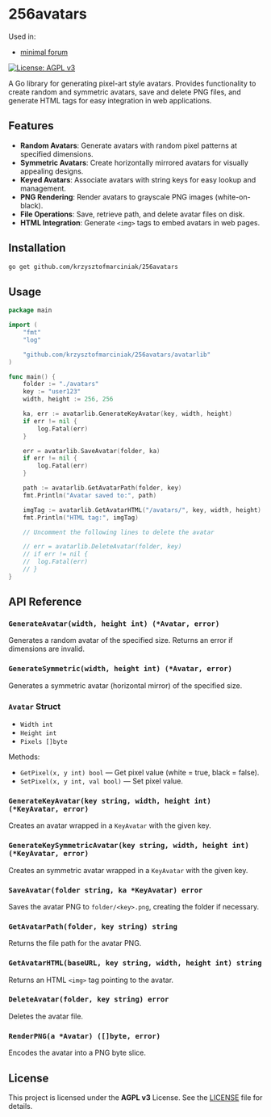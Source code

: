# 256avatars

Used in:
* [minimal forum](https://github.com/KrzysztofMarciniak/minimal-forum)

[![License: AGPL v3](https://img.shields.io/badge/License-AGPL_v3-blue.svg)](https://www.gnu.org/licenses/agpl-3.0.html)

A Go library for generating pixel-art style avatars. Provides functionality to create random and symmetric avatars, save and delete PNG files, and generate HTML tags for easy integration in web applications.

## Features

* **Random Avatars**: Generate avatars with random pixel patterns at specified dimensions.
* **Symmetric Avatars**: Create horizontally mirrored avatars for visually appealing designs.
* **Keyed Avatars**: Associate avatars with string keys for easy lookup and management.
* **PNG Rendering**: Render avatars to grayscale PNG images (white-on-black).
* **File Operations**: Save, retrieve path, and delete avatar files on disk.
* **HTML Integration**: Generate `<img>` tags to embed avatars in web pages.

## Installation

```bash
go get github.com/krzysztofmarciniak/256avatars
```

## Usage

```go
package main

import (
	"fmt"
	"log"

	"github.com/krzysztofmarciniak/256avatars/avatarlib"
)

func main() {
	folder := "./avatars"
	key := "user123"
	width, height := 256, 256

	ka, err := avatarlib.GenerateKeyAvatar(key, width, height)
	if err != nil {
		log.Fatal(err)
	}

	err = avatarlib.SaveAvatar(folder, ka)
	if err != nil {
		log.Fatal(err)
	}

	path := avatarlib.GetAvatarPath(folder, key)
	fmt.Println("Avatar saved to:", path)

	imgTag := avatarlib.GetAvatarHTML("/avatars/", key, width, height)
	fmt.Println("HTML tag:", imgTag)

    // Uncomment the following lines to delete the avatar

	// err = avatarlib.DeleteAvatar(folder, key)
	// if err != nil {
	// 	log.Fatal(err)
	// }
}
```

## API Reference

### `GenerateAvatar(width, height int) (*Avatar, error)`

Generates a random avatar of the specified size. Returns an error if dimensions are invalid.

### `GenerateSymmetric(width, height int) (*Avatar, error)`

Generates a symmetric avatar (horizontal mirror) of the specified size.

### `Avatar` Struct

* `Width int`
* `Height int`
* `Pixels []byte`

Methods:

* `GetPixel(x, y int) bool` — Get pixel value (white = true, black = false).
* `SetPixel(x, y int, val bool)` — Set pixel value.

### `GenerateKeyAvatar(key string, width, height int) (*KeyAvatar, error)`

Creates an avatar wrapped in a `KeyAvatar` with the given key.

### `GenerateKeySymmetricAvatar(key string, width, height int) (*KeyAvatar, error)`

Creates an symmetric avatar wrapped in a `KeyAvatar` with the given key.

### `SaveAvatar(folder string, ka *KeyAvatar) error`

Saves the avatar PNG to `folder/<key>.png`, creating the folder if necessary.

### `GetAvatarPath(folder, key string) string`

Returns the file path for the avatar PNG.

### `GetAvatarHTML(baseURL, key string, width, height int) string`

Returns an HTML `<img>` tag pointing to the avatar.

### `DeleteAvatar(folder, key string) error`

Deletes the avatar file.

### `RenderPNG(a *Avatar) ([]byte, error)`

Encodes the avatar into a PNG byte slice.

## License

This project is licensed under the **AGPL v3** License. See the [LICENSE](LICENSE) file for details.
